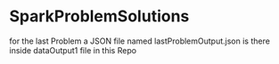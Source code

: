 # SparkProblemSolutions

for the last Problem 
a JSON file named lastProblemOutput.json is there inside dataOutput1 file in this Repo
